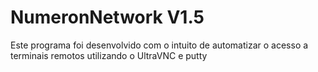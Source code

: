# NumeronNetwork V1.5

Este programa foi desenvolvido com o intuito de automatizar o acesso a terminais remotos utilizando o UltraVNC e putty
